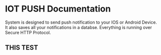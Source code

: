 # IOT PUSH Documentation
System is designed to send push notification to your IOS or Android Device. It also saves all your notifications in a databse. 
Everything is running over Secure HTTP Protocol.

## THIS TEST
